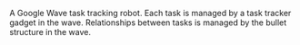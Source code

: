 A Google Wave task tracking robot. Each task is managed by a task tracker gadget in the wave. Relationships between tasks is managed by the bullet structure in the wave.